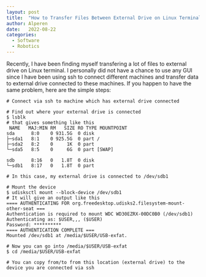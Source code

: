 ```yaml
---
layout: post
title:  "How to Transfer Files Between External Drive on Linux Terminal"
author: Alperen
date:   2022-08-22
categories:
  - Software
  - Robotics
---
```


Recently, I have been finding myself transfering a lot of files to external drive on Linux terminal. I personally did not have a chance to use any GUI since I have been using ssh to connect different machines and transfer data to external drive connected to these machines. If you happen to have the same problem, here are the simple steps:


```
# Connect via ssh to machine which has external drive connected

# Find out where your external drive is connected
$ lsblk
# that gives something like this 
 NAME   MAJ:MIN RM   SIZE RO TYPE MOUNTPOINT
sda      8:0    0 931.5G  0 disk 
├─sda1   8:1    0 925.5G  0 part /
├─sda2   8:2    0     1K  0 part 
└─sda5   8:5    0     6G  0 part [SWAP]

sdb      8:16   0   1.8T  0 disk 
└─sdb1   8:17   0   1.8T  0 part 

# In this case, my external drive is connected to /dev/sdb1

# Mount the device 
$ udisksctl mount --block-device /dev/sdb1
# It will give an output like this
==== AUTHENTICATING FOR org.freedesktop.udisks2.filesystem-mount-other-seat ===
Authentication is required to mount WDC WD30EZRX-00DC0B0 (/dev/sdb1)
Authenticating as: $USER,,, ($USER)
Password: **********  
==== AUTHENTICATION COMPLETE ===
Mounted /dev/sdb1 at /media/$USER/USB-exfat.

# Now you can go into /media/$USER/USB-exfat 
$ cd /media/$USER/USB-exfat

# You can copy from/to from this location (external drive) to the device you are connected via ssh
```
